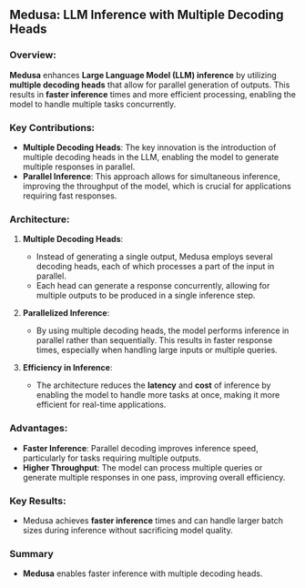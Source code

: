 ## **Medusa: LLM Inference with Multiple Decoding Heads**

### **Overview**:
**Medusa** enhances **Large Language Model (LLM) inference** by utilizing **multiple decoding heads** that allow for parallel generation of outputs. This results in **faster inference** times and more efficient processing, enabling the model to handle multiple tasks concurrently.

### **Key Contributions**:
- **Multiple Decoding Heads**: The key innovation is the introduction of multiple decoding heads in the LLM, enabling the model to generate multiple responses in parallel.
- **Parallel Inference**: This approach allows for simultaneous inference, improving the throughput of the model, which is crucial for applications requiring fast responses.
  
### **Architecture**:
1. **Multiple Decoding Heads**:
   - Instead of generating a single output, Medusa employs several decoding heads, each of which processes a part of the input in parallel.
   - Each head can generate a response concurrently, allowing for multiple outputs to be produced in a single inference step.

2. **Parallelized Inference**:
   - By using multiple decoding heads, the model performs inference in parallel rather than sequentially. This results in faster response times, especially when handling large inputs or multiple queries.

3. **Efficiency in Inference**:
   - The architecture reduces the **latency** and **cost** of inference by enabling the model to handle more tasks at once, making it more efficient for real-time applications.

### **Advantages**:
- **Faster Inference**: Parallel decoding improves inference speed, particularly for tasks requiring multiple outputs.
- **Higher Throughput**: The model can process multiple queries or generate multiple responses in one pass, improving overall efficiency.

### **Key Results**:
- Medusa achieves **faster inference** times and can handle larger batch sizes during inference without sacrificing model quality.

### Summary

- **Medusa** enables faster inference with multiple decoding heads.


